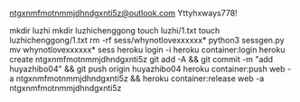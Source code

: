 ntgxnmfmotnmmjdhndgxnti5z@outlook.com
Yttyhxways778!

mkdir luzhi
mkdir luzhichenggong
touch luzhi/1.txt
touch luzhichenggong/1.txt
rm -rf sess/whynotlovexxxxxx*
python3 sessgen.py
mv whynotlovexxxxxx* sess
heroku login -i
heroku container:login
heroku create ntgxnmfmotnmmjdhndgxnti5z
git add -A && git commit -m "add huyazhibo04" && git push origin huyazhibo04
heroku container:push web -a ntgxnmfmotnmmjdhndgxnti5z && heroku container:release web -a ntgxnmfmotnmmjdhndgxnti5z



